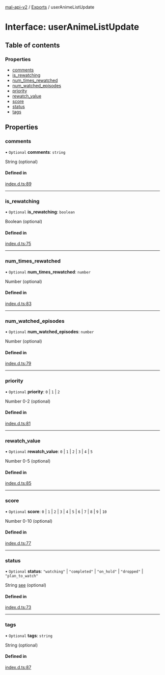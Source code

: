[mal-api-v2](../../README.md) / [Exports](../modules.md) / userAnimeListUpdate

# Interface: userAnimeListUpdate

## Table of contents

### Properties

-   [comments](userAnimeListUpdate.md#comments)
-   [is_rewatching](userAnimeListUpdate.md#is_rewatching)
-   [num_times_rewatched](userAnimeListUpdate.md#num_times_rewatched)
-   [num_watched_episodes](userAnimeListUpdate.md#num_watched_episodes)
-   [priority](userAnimeListUpdate.md#priority)
-   [rewatch_value](userAnimeListUpdate.md#rewatch_value)
-   [score](userAnimeListUpdate.md#score)
-   [status](userAnimeListUpdate.md#status)
-   [tags](userAnimeListUpdate.md#tags)

## Properties

### comments

• `Optional` **comments**: `string`

String (optional)

#### Defined in

[index.d.ts:89](https://github.com/droidxrx/mal-api-v2/blob/8b67e4b/lib/index.d.ts#L89)

---

### is_rewatching

• `Optional` **is_rewatching**: `boolean`

Boolean (optional)

#### Defined in

[index.d.ts:75](https://github.com/droidxrx/mal-api-v2/blob/8b67e4b/lib/index.d.ts#L75)

---

### num_times_rewatched

• `Optional` **num_times_rewatched**: `number`

Number (optional)

#### Defined in

[index.d.ts:83](https://github.com/droidxrx/mal-api-v2/blob/8b67e4b/lib/index.d.ts#L83)

---

### num_watched_episodes

• `Optional` **num_watched_episodes**: `number`

Number (optional)

#### Defined in

[index.d.ts:79](https://github.com/droidxrx/mal-api-v2/blob/8b67e4b/lib/index.d.ts#L79)

---

### priority

• `Optional` **priority**: `0` \| `1` \| `2`

Number 0-2 (optional)

#### Defined in

[index.d.ts:81](https://github.com/droidxrx/mal-api-v2/blob/8b67e4b/lib/index.d.ts#L81)

---

### rewatch_value

• `Optional` **rewatch_value**: `0` \| `1` \| `2` \| `3` \| `4` \| `5`

Number 0-5 (optional)

#### Defined in

[index.d.ts:85](https://github.com/droidxrx/mal-api-v2/blob/8b67e4b/lib/index.d.ts#L85)

---

### score

• `Optional` **score**: `0` \| `1` \| `2` \| `3` \| `4` \| `5` \| `6` \| `7` \| `8` \| `9` \| `10`

Number 0-10 (optional)

#### Defined in

[index.d.ts:77](https://github.com/droidxrx/mal-api-v2/blob/8b67e4b/lib/index.d.ts#L77)

---

### status

• `Optional` **status**: `"watching"` \| `"completed"` \| `"on_hold"` \| `"dropped"` \| `"plan_to_watch"`

String [see](userAnimeListUpdate.md#status) (optional)

#### Defined in

[index.d.ts:73](https://github.com/droidxrx/mal-api-v2/blob/8b67e4b/lib/index.d.ts#L73)

---

### tags

• `Optional` **tags**: `string`

String (optional)

#### Defined in

[index.d.ts:87](https://github.com/droidxrx/mal-api-v2/blob/8b67e4b/lib/index.d.ts#L87)
